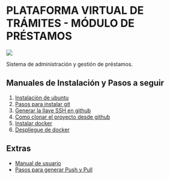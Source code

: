 # PLATAFORMA VIRTUAL DE TRÁMITES - MÓDULO DE PRÉSTAMOS

![](https://avatars.githubusercontent.com/u/42221638?s=200&v=4)

Sistema de administración y gestión de préstamos.

## Manuales de Instalación y Pasos a seguir

1. [ Instalación de ubuntu](./docs_Install/Install_ubuntu.md)
2. [ Pasos para instalar git](./docs_Install/Install_git_y_registro_en_GitHub.md)
3. [ Generar la llave SSH en github](./docs_Install/generate_ssh.md)
4. [ Como clonar el proyecto desde github](./docs_Install/ClonarGithub.md)
5. [ Instalar docker ](./docs_Install/Install_Docker.md)
6. [ Despliegue de docker](./docs_Install/Despliegue_Docker.md)

## Extras
* [Manual de usuario](./docs/MANUAL.md)
* [ Pasos para generar Push y Pull](./docs_Install/pushPull.md)